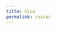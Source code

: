 ```yaml
---
title: Vica
permalink: /vica/
---
```


  <head>
    <meta charset="utf-8" />
    <meta name="theme-color" content="#000000" />
    <link
      href="https://webchat.vica.gov.sg/static/css/chat.css"
      rel="stylesheet"
    />
    <style type="text/css">
  
    #webchat 
    line-height: normal;
  
    </style>
    <title>Ask Kopi Lim</title>
  </head>
 
  <body>

<div id="webchat" 
app-id="cpib-ask-cpib" 
app-icon="https://www.cpib.gov.sg/images/avatar.png"
app-name="Ask Kopi Lim" 
app-color="#00205b" 
app-base-font-size="16" 
app-auto-launch="false" 
app-bot-response-trigger-event="true" 

app-enable-auto-complete="true"
app-auto-complete-background-color="#DFE8F9"
app-auto-complete-divider-color="#00205b"
app-auto-complete-hover-color="#98b5eb"


app-enable-recommendations="true"
app-recommendations-background-color="#DFE8F9"
app-recommendations-hover-color="#98b5eb"


app-environment-override="draft"
app-font-family= "Arial", -apple-system, BlinkMacSystemFont, "Segoe UI", "Roboto", "Oxygen", "Ubuntu", "Cantarell", "Fira Sans", "Droid Sans", "Helvetica Neue", "sans-serif"
>
</div>

<script type="text/javascript" src="https://webchat.vica.gov.sg/static/js/chat.js">
</script>

  </body>


